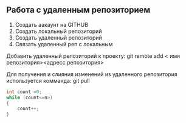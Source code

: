 ## Работа с удаленным репозиторием

1. Создать аакаунт на GITHUB
2. Создать локальный репозиторий
3. Создать удаленный репозиторий
4. Связать удаленный реп с локальным

Добавить удаленный репозиторий к проекту:
git remote add < имя репозитория><адресс репозитория>


Для получения и слияния изменений из удаленного репозитория
используется комманда:
git pull

```C#
int count =0;
while (count<=n>)
{
    count++;
}
```

